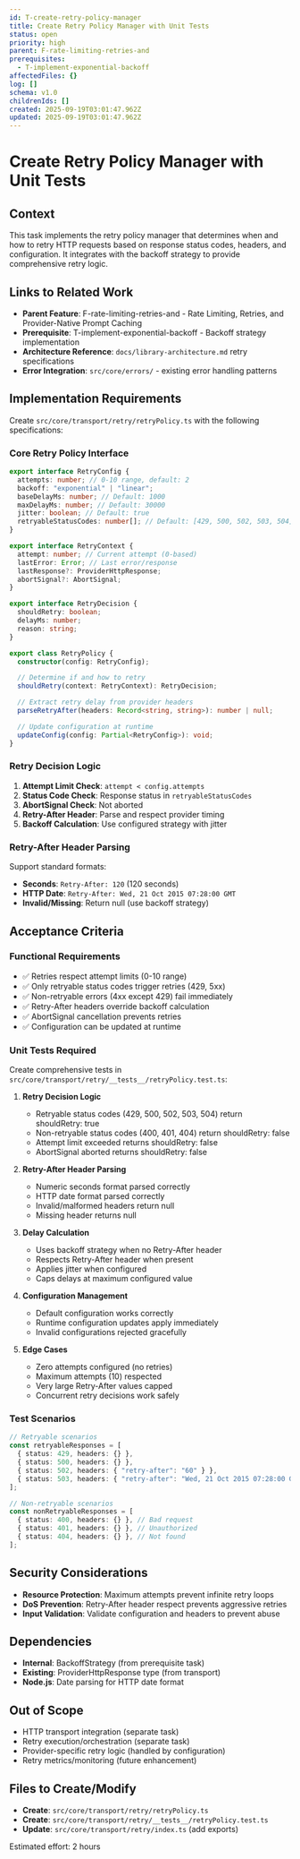 ```yaml
---
id: T-create-retry-policy-manager
title: Create Retry Policy Manager with Unit Tests
status: open
priority: high
parent: F-rate-limiting-retries-and
prerequisites:
  - T-implement-exponential-backoff
affectedFiles: {}
log: []
schema: v1.0
childrenIds: []
created: 2025-09-19T03:01:47.962Z
updated: 2025-09-19T03:01:47.962Z
---
```


# Create Retry Policy Manager with Unit Tests

## Context

This task implements the retry policy manager that determines when and how to retry HTTP requests based on response status codes, headers, and configuration. It integrates with the backoff strategy to provide comprehensive retry logic.

## Links to Related Work

- **Parent Feature**: F-rate-limiting-retries-and - Rate Limiting, Retries, and Provider-Native Prompt Caching
- **Prerequisite**: T-implement-exponential-backoff - Backoff strategy implementation
- **Architecture Reference**: `docs/library-architecture.md` retry specifications
- **Error Integration**: `src/core/errors/` - existing error handling patterns

## Implementation Requirements

Create `src/core/transport/retry/retryPolicy.ts` with the following specifications:

### Core Retry Policy Interface

```typescript
export interface RetryConfig {
  attempts: number; // 0-10 range, default: 2
  backoff: "exponential" | "linear";
  baseDelayMs: number; // Default: 1000
  maxDelayMs: number; // Default: 30000
  jitter: boolean; // Default: true
  retryableStatusCodes: number[]; // Default: [429, 500, 502, 503, 504]
}

export interface RetryContext {
  attempt: number; // Current attempt (0-based)
  lastError: Error; // Last error/response
  lastResponse?: ProviderHttpResponse;
  abortSignal?: AbortSignal;
}

export interface RetryDecision {
  shouldRetry: boolean;
  delayMs: number;
  reason: string;
}

export class RetryPolicy {
  constructor(config: RetryConfig);

  // Determine if and how to retry
  shouldRetry(context: RetryContext): RetryDecision;

  // Extract retry delay from provider headers
  parseRetryAfter(headers: Record<string, string>): number | null;

  // Update configuration at runtime
  updateConfig(config: Partial<RetryConfig>): void;
}
```

### Retry Decision Logic

1. **Attempt Limit Check**: `attempt < config.attempts`
2. **Status Code Check**: Response status in `retryableStatusCodes`
3. **AbortSignal Check**: Not aborted
4. **Retry-After Header**: Parse and respect provider timing
5. **Backoff Calculation**: Use configured strategy with jitter

### Retry-After Header Parsing

Support standard formats:

- **Seconds**: `Retry-After: 120` (120 seconds)
- **HTTP Date**: `Retry-After: Wed, 21 Oct 2015 07:28:00 GMT`
- **Invalid/Missing**: Return null (use backoff strategy)

## Acceptance Criteria

### Functional Requirements

- ✅ Retries respect attempt limits (0-10 range)
- ✅ Only retryable status codes trigger retries (429, 5xx)
- ✅ Non-retryable errors (4xx except 429) fail immediately
- ✅ Retry-After headers override backoff calculation
- ✅ AbortSignal cancellation prevents retries
- ✅ Configuration can be updated at runtime

### Unit Tests Required

Create comprehensive tests in `src/core/transport/retry/__tests__/retryPolicy.test.ts`:

1. **Retry Decision Logic**
   - Retryable status codes (429, 500, 502, 503, 504) return shouldRetry: true
   - Non-retryable status codes (400, 401, 404) return shouldRetry: false
   - Attempt limit exceeded returns shouldRetry: false
   - AbortSignal aborted returns shouldRetry: false

2. **Retry-After Header Parsing**
   - Numeric seconds format parsed correctly
   - HTTP date format parsed correctly
   - Invalid/malformed headers return null
   - Missing header returns null

3. **Delay Calculation**
   - Uses backoff strategy when no Retry-After header
   - Respects Retry-After header when present
   - Applies jitter when configured
   - Caps delays at maximum configured value

4. **Configuration Management**
   - Default configuration works correctly
   - Runtime configuration updates apply immediately
   - Invalid configurations rejected gracefully

5. **Edge Cases**
   - Zero attempts configured (no retries)
   - Maximum attempts (10) respected
   - Very large Retry-After values capped
   - Concurrent retry decisions work safely

### Test Scenarios

```typescript
// Retryable scenarios
const retryableResponses = [
  { status: 429, headers: {} },
  { status: 500, headers: {} },
  { status: 502, headers: { "retry-after": "60" } },
  { status: 503, headers: { "retry-after": "Wed, 21 Oct 2015 07:28:00 GMT" } },
];

// Non-retryable scenarios
const nonRetryableResponses = [
  { status: 400, headers: {} }, // Bad request
  { status: 401, headers: {} }, // Unauthorized
  { status: 404, headers: {} }, // Not found
];
```

## Security Considerations

- **Resource Protection**: Maximum attempts prevent infinite retry loops
- **DoS Prevention**: Retry-After header respect prevents aggressive retries
- **Input Validation**: Validate configuration and headers to prevent abuse

## Dependencies

- **Internal**: BackoffStrategy (from prerequisite task)
- **Existing**: ProviderHttpResponse type (from transport)
- **Node.js**: Date parsing for HTTP date format

## Out of Scope

- HTTP transport integration (separate task)
- Retry execution/orchestration (separate task)
- Provider-specific retry logic (handled by configuration)
- Retry metrics/monitoring (future enhancement)

## Files to Create/Modify

- **Create**: `src/core/transport/retry/retryPolicy.ts`
- **Create**: `src/core/transport/retry/__tests__/retryPolicy.test.ts`
- **Update**: `src/core/transport/retry/index.ts` (add exports)

Estimated effort: 2 hours
